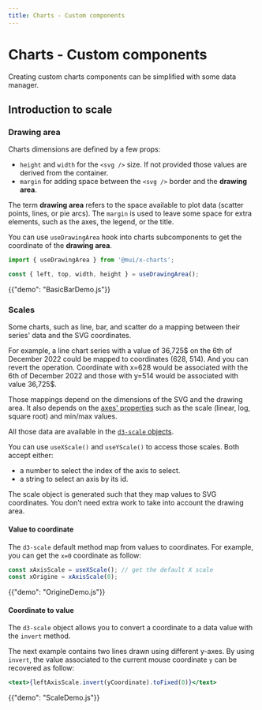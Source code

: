 ```yaml
---
title: Charts - Custom components
---
```


# Charts - Custom components

<p class="description">Creating custom charts components can be simplified with some data manager.</p>

## Introduction to scale

### Drawing area

Charts dimensions are defined by a few props:

- `height` and `width` for the `<svg />` size. If not provided those values are derived from the container.
- `margin` for adding space between the `<svg />` border and the **drawing area**.

The term **drawing area** refers to the space available to plot data (scatter points, lines, or pie arcs).
The `margin` is used to leave some space for extra elements, such as the axes, the legend, or the title.

You can use `useDrawingArea` hook into charts subcomponents to get the coordinate of the **drawing area**.

```jsx
import { useDrawingArea } from '@mui/x-charts';

const { left, top, width, height } = useDrawingArea();
```

{{"demo": "BasicBarDemo.js"}}

### Scales

Some charts, such as line, bar, and scatter do a mapping between their series' data and the SVG coordinates.

For example, a line chart series with a value of 36,725$ on the 6th of December 2022 could be mapped to coordinates (628, 514).
And you can revert the operation.
Coordinate with x=628 would be associated with the 6th of December 2022 and those with y=514 would be associated with value 36,725$.

Those mappings depend on the dimensions of the SVG and the drawing area.
It also depends on the [axes' properties](/x/react-charts/axis/) such as the scale (linear, log, square root) and min/max values.

All those data are available in the [`d3-scale` objects](https://github.com/d3/d3-scale).

You can use `useXScale()` and `useYScale()` to access those scales.
Both accept either:

- a number to select the index of the axis to select.
- a string to select an axis by its id.

The scale object is generated such that they map values to SVG coordinates.
You don't need extra work to take into account the drawing area.

#### Value to coordinate

The `d3-scale` default method map from values to coordinates.
For example, you can get the `x=0` coordinate as follow:

```jsx
const xAxisScale = useXScale(); // get the default X scale
const xOrigine = xAxisScale(0);
```

{{"demo": "OrigineDemo.js"}}

#### Coordinate to value

The `d3-scale` object allows you to convert a coordinate to a data value with the `invert` method.

The next example contains two lines drawn using different y-axes.
By using `invert`, the value associated to the current mouse coordinate `y` can be recovered as follow:

```jsx
<text>{leftAxisScale.invert(yCoordinate).toFixed(0)}</text>
```

{{"demo": "ScaleDemo.js"}}
